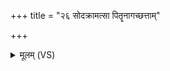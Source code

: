 +++
title = "२६ सोदक्रामत्सा पितॄनागच्छत्ताम्"

+++
<details><summary>मूलम् (VS)</summary>

सोद॑क्राम॒त्सा पि॒तॄनाग॑च्छ॒त्तां पि॒तरो॑ऽघ्नत॒ सा मा॒सि सम॑भवत्।  
</details>